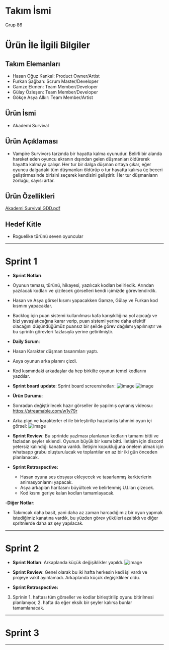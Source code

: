 # **Takım İsmi**

Grup 86

# Ürün İle İlgili Bilgiler

## Takım Elemanları

- Hasan Oğuz Kankal: Product Owner/Artist
- Furkan Şağban: Scrum Master/Developer
- Gamze Ekmen: Team Member/Developer
- Gülay Özleşen: Team Member/Developer
- Gökçe Asya Alkır: Team Member/Artist

## Ürün İsmi

- Akademi Survival

## Ürün Açıklaması

- Vampire Survivors tarzında bir hayatta kalma oyunudur. Belirli bir alanda hareket eden oyuncu ekranın dışından gelen düşmanları öldürerek hayatta kalmaya çalışır. Her tur bir dalga düşman ortaya çıkar, eğer oyuncu dalgadaki tüm düşmanları öldürüp o tur hayatta kalırsa üç beceri geliştirmesinde birisini seçerek kendisini geliştirir. Her tur düşmanların zorluğu, sayısı artar.

## Ürün Özellikleri

[Akademi Survival GDD.pdf](https://github.com/user-attachments/files/16120557/Akademi.Survival.GDD.pdf)


## Hedef Kitle

- Roguelike türünü seven oyuncular

---

# Sprint 1

- **Sprint Notları**:

- Oyunun teması, türünü, hikayesi, yazılıcak kodları belirledik. Arından yazılacak kodları ve çizilecek görselleri kendi içimizde görevlendirdik.
- Hasan ve Asya görsel kısımı yapacakken Gamze, Gülay ve Furkan kod kısmını yapacaklar.
- Backlog için puan sistemi kullanılması kafa karışıkllığına yol açıcağı ve bizi yavaşlatıcağına karar verip, puan sistemi yerine daha efektif olacağını düşündüğümüz puansız bir şeilde görev dağılımı yapılmıştır ve bu sprintn görevleri fazlasıyla yerine getirilmiştir.

- **Daily Scrum**:
- Hasan Karakter düşman tasarımları yaptı.
- Asya oyunun arka planını çizdi.
- Kod kısmındaki arkadaşlar da hep birkilte oyunun temel kodlarını yazdılar.

- **Sprint board update**: Sprint board screenshotları: 
![image](https://github.com/Grup86/oua.2024/assets/122574054/90f498ef-ce00-4efb-9ed7-f0fbd3085b94)
![image](https://github.com/Grup86/oua.2024/assets/122574054/ea9a9cf7-bd77-4372-9bd8-8fa51b6ecf3f)

- **Ürün Durumu**:
- Sonradan değiştirilecek hazır görseller ile yapılmış oynanış videosu:
  https://streamable.com/w1y79r
- Arka plan ve karakterler el ile birleştirilip hazırlanlış tahmini oyun içi görsel:
 ![image](https://github.com/Grup86/oua.2024/assets/122574054/e120e032-f1d3-4f9f-a8e6-5664aaf8ef1a)


- **Sprint Review**: 
  Bu sprintde yazlması planlanan kodların tamamı bitti ve fazladan şeyler eklendi. Oyunun büyük bir kısmı bitti.
  İletişim için discord yetersiz kalındığı kanatına varıldı. İletişim kopukluğuna önelem almak için whatsapp grubu oluşturulucak ve toplantılar en az bir iki gün önceden planlanacak.
  

- **Sprint Retrospective:**
  - Hasan oyuna ses dosyası ekleyecek ve tasarlanmış karkterlerin animasyonlarını yapacak.
  - Asya arkaplan haritasını büyültcek ve belirlenmiş U.I.ları çizecek.
  - Kod kısmı geriye kalan kodları tamamlayacak.

-**Diğer Notlar**:
- Takımcak daha basit, yani daha az zaman harcadığımız bir oyun yapmak istediğimiz kanatına vardık, bu yüzden görev yüküleri azaltıldı ve diğer spritnlerde daha az şey yapılacak.

---

# Sprint 2

- **Sprint Notları**:
Arkaplanda küçük değişiklikler yapıldı.
![image](https://github.com/user-attachments/assets/ecfb6da7-75f9-49f3-9f54-727ecbef50fc)


- **Sprint Review**: 
Genel olarak bu iki hafta herkesin kedi işi vardı ve projeye vakit ayırılamadı. Arkaplanda küçük değişiklikler oldu.

- **Sprint Retrospective:**
3. Sprinin 1. haftası tüm görseller ve kodlar birleştirilip oyunu bitirilmesi planlanıyor, 2. hafta da eğer eksik bir şeyler kalırsa bunlar tamamlanacak.

---

# Sprint 3

---
